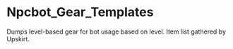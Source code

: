 # Npcbot_Gear_Templates
Dumps level-based gear for bot usage based on level. Item list gathered by Upskirt.
